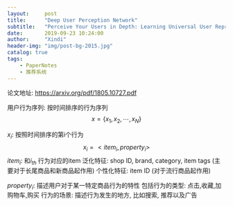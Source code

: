 ```yaml
---
layout:     post
title:      "Deep User Perception Network"
subtitle:   "Perceive Your Users in Depth: Learning Universal User Representations from Multiple E-commerce Tasks"
date:       2019-09-23 10:24:00
author:     "Xindi"
header-img: "img/post-bg-2015.jpg"
catalog: true
tags:
    - PaperNotes
    - 推荐系统
---
```




论文地址: https://arxiv.org/pdf/1805.10727.pdf




用户行为序列:
按时间排序的行为序列
$$x=\{x_1,x_2,\cdots,x_N\}$$

$x_i$: 按照时间排序的第i个行为
$$x_i=<item_i, property_i>$$
$item_i$: 和$i_{th}$ 行为对应的item
泛化特征: shop ID, brand, category, item tags (主要对于长尾商品和新商品起作用)
个性化特征: item ID (对于流行商品起作用)

$property_i$: 描述用户对于某一特定商品行为的特性
包括行为的类型: 点击,收藏,加购物车,购买
行为的场景: 描述行为发生的地方, 比如搜索, 推荐以及广告
